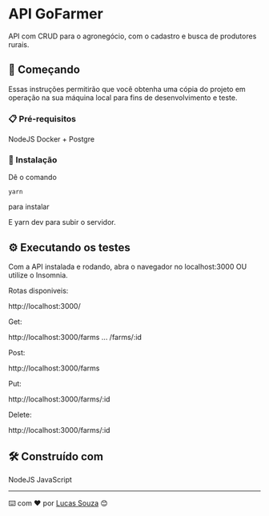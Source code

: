 # API GoFarmer

API com CRUD para o agronegócio, com o cadastro e busca de produtores rurais.

## 🚀 Começando

Essas instruções permitirão que você obtenha uma cópia do projeto em operação na sua máquina local para fins de desenvolvimento e teste.

### 📋 Pré-requisitos

NodeJS
Docker + Postgre

### 🔧 Instalação

Dê o comando
```
yarn
```

para instalar

E yarn dev para subir o servidor.

## ⚙️ Executando os testes

Com a API instalada e rodando, abra o navegador no localhost:3000 OU utilize o Insomnia.

Rotas disponiveis:

http://localhost:3000/

Get: 

http://localhost:3000/farms
... /farms/:id

Post:

http://localhost:3000/farms

Put:

http://localhost:3000/farms/:id

Delete:

http://localhost:3000/farms/:id

## 🛠️ Construído com

NodeJS
JavaScript

---
⌨️ com ❤️ por [Lucas Souza](https://gist.github.com/lucas231090) 😊
